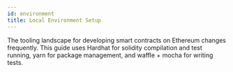 ```yaml
---
id: environment
title: Local Environment Setup
---
```


The tooling landscape for developing smart contracts on Ethereum changes frequently. This guide uses Hardhat for solidity compilation and test running, yarn for package management, and waffle + mocha for writing tests.
